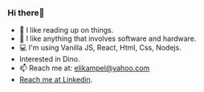 ### Hi there🌟

* 👀 I like reading up on things.
* 💞️ I like anything that involves software and hardware. 
* 💻  I'm using Vanilla JS, React, Html, Css, Nodejs.
* Interested in Dino.
* 📫 Reach me at: elikampel@yahoo.com
* [Reach me at Linkedin](https://www.linkedin.com/in/eli-kampel-ab757b10a/).


<!---
 fluffythewizard2002bc/profileDescription is a ✨ special ✨ repository because its `README.md` (this file) appears on your GitHub profile.
You can click the Preview link to take a look at your changes.
--->

